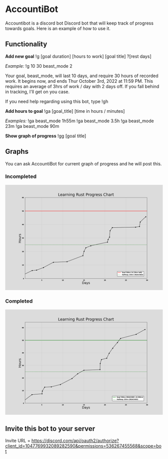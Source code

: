 # AccountiBot 

Accountibot is a discord bot Discord bot that will keep track of progress towards goals. Here is an example of how to use it.

## Functionality 

**Add new goal**
!g [goal duration] [hours to work] [goal title] ?[rest days]


*Example:*
!g 10 30 beast_mode 2

Your goal, beast_mode, will last 10 days, and require 30 hours of recorded work.
It begins now, and ends Thur October 3rd, 2022 at 11:59 PM.
This requires an average of 3hrs of work / day with 2 days off.
If you fall behind in tracking, I'll get on you case. 

If you need help regarding using this bot, type !gh



**Add hours to goal**
!ga [goal_title] [time in hours / minutes]

*Examples:*
!ga beast_mode 1h55m
!ga beast_mode 3.5h
!ga beast_mode 23m
!ga beast_mode 90m

**Show graph of progress**
!gg [goal title]

## Graphs 

You can ask AccountiBot for current graph of progress and he will post this.

### Incompleted
![incomplete goal](./data/plot_incomplete.png)

### Completed
![completed goal](./data/plot_complete.png)

## Invite this bot to your server
Invite URL = https://discord.com/api/oauth2/authorize?client_id=1047769932089282590&permissions=536267455568&scope=bot
